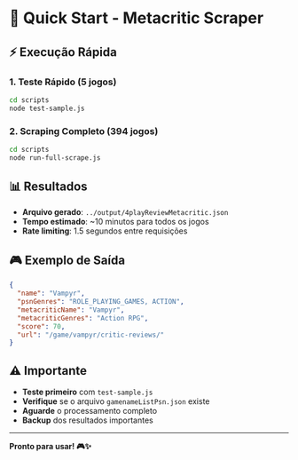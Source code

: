 # 🚀 Quick Start - Metacritic Scraper

## ⚡ Execução Rápida

### **1. Teste Rápido (5 jogos)**
```bash
cd scripts
node test-sample.js
```

### **2. Scraping Completo (394 jogos)**
```bash
cd scripts
node run-full-scrape.js
```

## 📊 Resultados

- **Arquivo gerado**: `../output/4playReviewMetacritic.json`
- **Tempo estimado**: ~10 minutos para todos os jogos
- **Rate limiting**: 1.5 segundos entre requisições

## 🎮 Exemplo de Saída

```json
{
  "name": "Vampyr",
  "psnGenres": "ROLE_PLAYING_GAMES, ACTION",
  "metacriticName": "Vampyr",
  "metacriticGenres": "Action RPG",
  "score": 70,
  "url": "/game/vampyr/critic-reviews/"
}
```

## ⚠️ Importante

- **Teste primeiro** com `test-sample.js`
- **Verifique** se o arquivo `gamenameListPsn.json` existe
- **Aguarde** o processamento completo
- **Backup** dos resultados importantes

---

**Pronto para usar! 🎮✨**
